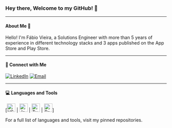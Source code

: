 ### Hey there, Welcome to my GitHub! 👋

---

#### About Me 🚀

Hello! I'm Fábio Vieira, a Solutions Engineer with more than 5 years of experience in different technology stacks and 3 apps published on the App Store and Play Store. 

---

#### 🤝 Connect with Me

[![LinkedIn](https://img.shields.io/badge/linkedin-0077B5.svg?style=for-the-badge&logo=linkedin&logoColor=white)](https://www.linkedin.com/in/f%C3%A1bio-luiz-vieira-filho-2b494417a/)
[![Email](https://img.shields.io/badge/e‑mail-D14836.svg?style=for-the-badge&logo=GMail&logoColor=white)](mailto:fabioluizvieiraf@gmail.com)

---

#### 💻 Languages and Tools

[[<img src="https://img.icons8.com/fluent/240/000000/visual-studio-code-2019.png" alt="VSCode" width="26"/>](https://code.visualstudio.com/) | [<img src="https://img.icons8.com/color/240/000000/javascript.png" alt="JavaScript" width="26"/>](https://developer.mozilla.org/en-US/docs/Web/JavaScript) | [<img src="https://img.icons8.com/color/240/000000/typescript.png" alt="TypeScript" width="26"/>](https://www.typescriptlang.org/) | [<img src="https://img.icons8.com/color/240/000000/react-native.png" alt="React" width="26"/>](https://reactjs.org/)]

For a full list of languages and tools, visit my pinned repositories.
